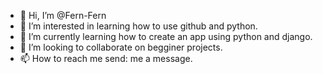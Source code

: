 - 👋 Hi, I’m @Fern-Fern
- 👀 I’m interested in learning how to use github and python.
- 🌱 I’m currently learning how to create an app using python and django.
- 💞️ I’m looking to collaborate on begginer projects.
- 📫 How to reach me send: me a message.

<!---
Fern-Fern/Fern-Fern is a ✨ special ✨ repository because its `README.md` (this file) appears on your GitHub profile.
You can click the Preview link to take a look at your changes.
--->
